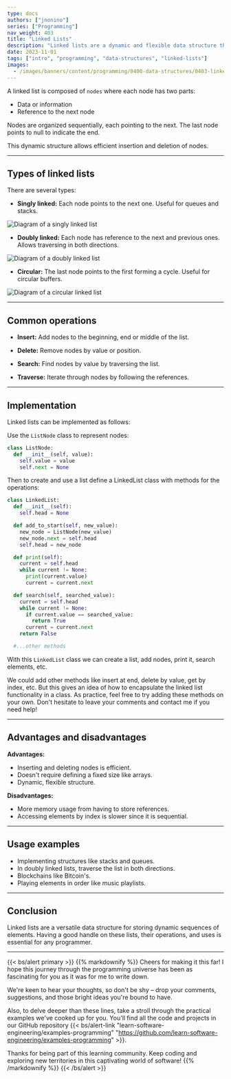```yaml
---
type: docs
authors: ["jnonino"]
series: ["Programming"]
nav_weight: 403
title: "Linked Lists"
description: "Linked lists are a dynamic and flexible data structure that allows efficiently storing collections of elements. Unlike arrays, linked lists do not require reserving a fixed size in advance."
date: 2023-11-01
tags: ["intro", "programming", "data-structures", "linked-lists"]
images:
  - /images/banners/content/programming/0400-data-structures/0403-linked-lists.en.png
---
```


A linked list is composed of `nodes` where each node has two parts:

- Data or information
- Reference to the next node

Nodes are organized sequentially, each pointing to the next. The last node points to null to indicate the end.

This dynamic structure allows efficient insertion and deletion of nodes.

---

## Types of linked lists

There are several types:

- **Singly linked:** Each node points to the next one. Useful for queues and stacks.

![Diagram of a singly linked list](/images/content/programming/0400-data-structures-1/diagram-linked-list.jpg)

- **Doubly linked:** Each node has reference to the next and previous ones. Allows traversing in both directions.

![Diagram of a doubly linked list](/images/content/programming/0400-data-structures-1/diagram-double-linked-list.jpg)

- **Circular:** The last node points to the first forming a cycle. Useful for circular buffers.

![Diagram of a circular linked list](/images/content/programming/0400-data-structures-1/diagram-circular-list.jpeg)

---

## Common operations

- **Insert:** Add nodes to the beginning, end or middle of the list.

- **Delete:** Remove nodes by value or position.

- **Search:** Find nodes by value by traversing the list.

- **Traverse:** Iterate through nodes by following the references.

---

## Implementation

Linked lists can be implemented as follows:

Use the `ListNode` class to represent nodes:

```python
class ListNode:
  def __init__(self, value):
    self.value = value
    self.next = None
```

Then to create and use a list define a LinkedList class with methods for the operations:

```python
class LinkedList:
  def __init__(self):
    self.head = None

  def add_to_start(self, new_value):
    new_node = ListNode(new_value)
    new_node.next = self.head
    self.head = new_node

  def print(self):
    current = self.head
    while current != None:
      print(current.value)
      current = current.next

  def search(self, searched_value):
    current = self.head
    while current != None:
      if current.value == searched_value:
        return True
      current = current.next
    return False

  #...other methods
```

With this `LinkedList` class we can create a list, add nodes, print it, search elements, etc.

We could add other methods like insert at end, delete by value, get by index, etc. But this gives an idea of how to encapsulate the linked list functionality in a class. As practice, feel free to try adding these methods on your own. Don't hesitate to leave your comments and contact me if you need help!

---

## Advantages and disadvantages

**Advantages:**

- Inserting and deleting nodes is efficient.
- Doesn't require defining a fixed size like arrays.
- Dynamic, flexible structure.

**Disadvantages:**

- More memory usage from having to store references.
- Accessing elements by index is slower since it is sequential.

---

## Usage examples

- Implementing structures like stacks and queues.
- In doubly linked lists, traverse the list in both directions.
- Blockchains like Bitcoin's.
- Playing elements in order like music playlists.

---

## Conclusion

Linked lists are a versatile data structure for storing dynamic sequences of elements. Having a good handle on these lists, their operations, and uses is essential for any programmer.

---

{{< bs/alert primary >}}
{{% markdownify %}}
Cheers for making it this far! I hope this journey through the programming universe has been as fascinating for you as it was for me to write down.

We're keen to hear your thoughts, so don't be shy – drop your comments, suggestions, and those bright ideas you're bound to have.

Also, to delve deeper than these lines, take a stroll through the practical examples we've cooked up for you. You'll find all the code and projects in our GitHub repository {{< bs/alert-link "learn-software-engineering/examples-programming" "https://github.com/learn-software-engineering/examples-programming" >}}.

Thanks for being part of this learning community. Keep coding and exploring new territories in this captivating world of software!
{{% /markdownify %}}
{{< /bs/alert >}}
